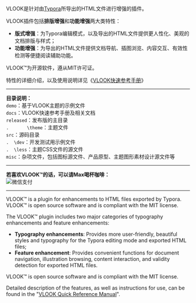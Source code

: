 VLOOK是针对由[Typora](https://www.typora.io)所导出的HTML文件进行增强的插件。

VLOOK插件包括**排版增强**和**功能增强**两大类特性：

- **版式增强**：为Typora编辑模式，以及导出的HTML文件提供更人性化、美观的文档排版与样式；
- **功能增强**：为导出的HTML文件提供文档导航、插图浏览、内容交互、有效性检测等便捷阅读辅助功能。

VLOOK™为开源软件，遵从MIT许可证。

特性的详细介绍，以及使用说明详见《[VLOOK快速参考手册](https://madmaxchow.github.io/VLOOK/index.html)》

---

**目录说明：**<br>`demo`：基于VLOOK主题的示例文件<br>`docs`：VLOOK快速参考手册及相关文档<br>`released`：发布版的主目录<br>`.       \theme`：主题文件<br>`src`：源码目录<br>`.  \dev`：开发测试用示例文件<br>`.  \less`：主题CSS文件的源文件<br>`misc`：杂项文件，包括图标源文件、产品原型、主题图形素材设计源文件等

---

**若喜欢VLOOK™的话，可以请Max喝杯咖啡：**<br>
![微信支付](https://ws1.sinaimg.cn/large/006tKfTcgy1fsmnridvyxj303y04mt94.jpg)

---

VLOOK™ is a plugin for enhancements to HTML files exported by Typora. VLOOK™ is open source software and is compliant with the MIT license.

The VLOOK™ plugin includes two major categories of typography enhancements and feature enhancements:

- **Typography enhancements**: Provides more user-friendly, beautiful styles and typography for the Typora editing mode and exported HTML files;
- **Feature enhancement**: Provides convenient functions for document navigation, illustration browsing, content interaction, and validity detection for exported HTML files.

VLOOK™ is open source software and is compliant with the MIT license.

Detailed description of the features, as well as instructions for use, can be found in the "[VLOOK Quick Reference Manual](https://madmaxchow.github.io/VLOOK/index.html)".

